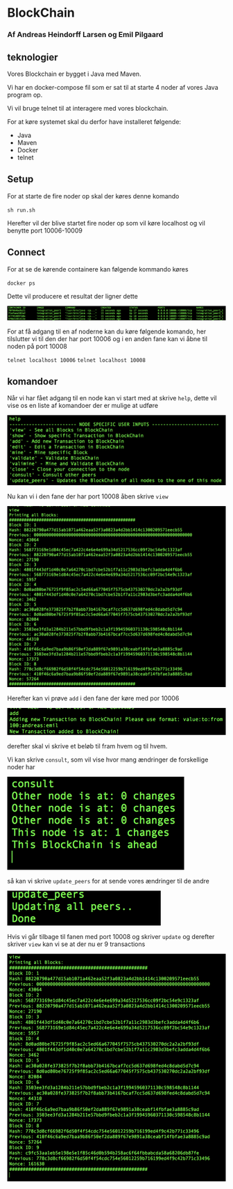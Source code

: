 # BlockChain
### Af Andreas Heindorff Larsen og Emil Pilgaard

## teknologier ##
Vores Blockchain er bygget i Java med Maven.

Vi har en docker-compose fil som er sat til at starte 4 noder af vores Java program op.

Vi vil bruge telnet til at interagere med vores blockchain.

For at køre systemet skal du derfor have installeret følgende:

* Java
* Maven
* Docker
* telnet

## Setup ##
For at starte de fire noder op skal der køres denne komando

`sh run.sh` 

Herefter vil der blive startet fire noder op som vil køre localhost og vil benytte port 10006-10009

## Connect ##

For at se de kørende containere kan følgende kommando køres

`docker ps`

Dette vil producere et resultat der ligner dette

![containers](containers.png)

For at få adgang til en af noderne kan du køre følgende komando, her tilslutter vi til den der har port 10006
og i en anden fane kan vi åbne til noden på port 10008

`telnet localhost 10006`
`telnet localhost 10008`

## komandoer ##

Når vi har fået adgang til en node kan vi start med at skrive `help`, dette vil vise os en liste af komandoer der er mulige at udføre

![help](help.png)

Nu kan vi i den fane der har port 10008 åben skrive `view`

![view8](view8.png)

Herefter kan vi prøve `add` i den fane der køre med por 10006

![add](add.png)

derefter skal vi skrive et beløb til fram hvem og til hvem.

Vi kan skrive `consult`, som vil vise hvor mang ændringer de forskellige noder har

![consult](consult.png)

så kan vi skrive `update_peers` for at sende vores ændringer til de andre

![update](update.png)

Hvis vi går tilbage til fanen med port 10008 og skriver `update` og derefter skriver `view` kan vi se at der nu er 9 transactions

![view](view.png)
